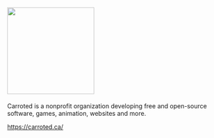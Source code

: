 # [<img src="https://www.carroted.ca/media/logo.svg" width="200px" />](https://carroted.ca)
Carroted is a nonprofit organization developing free and open-source software, games, animation, websites and more.

https://carroted.ca/
